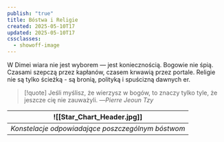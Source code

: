 ```yaml
---
publish: "true"
title: Bóstwa i Religie
created: 2025-05-10T17
updated: 2025-05-10T17
cssclasses:
  - showoff-image
---
```

W Dimei wiara nie jest wyborem — jest koniecznością. Bogowie nie śpią. Czasami szepczą przez kapłanów, czasem krwawią przez portale. Religie nie są tylko ścieżką - są bronią, polityką i spuścizną dawnych er.
>[!quote] Jeśli myślisz, że wierzysz w bogów, to znaczy tylko tyle, że jeszcze cię nie zauważyli.
>—*Pierre Jeoun Tzy*

|   ![[Star_Chart_Header.jpg]]  |
| --- |
|   *Konstelacje odpowiadające poszczególnym bóstwom*  |